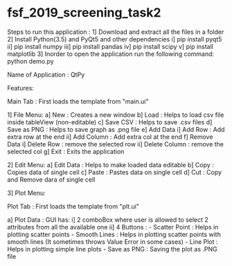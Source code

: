 # fsf_2019_screening_task2

Steps to run this application :
1] Download and extract all the files in a folder
2] Install Python(3.5) and PyQt5 and other dependencies
    i]    pip install pyqt5
    ii]   pip install numpy
    iii]  pip install pandas
    iv]   pip install scipy
    v]    pip install matplotlib
3] Inorder to open the application run the following command:
   python demo.py

Name of Application : QtPy

Features:

Main Tab : First loads the template from "main.ui"

1] File Menu:
  a] New         : Creates a new window
  b] Load        : Helps to load csv file inside tableView (non-editable)
  c] Save CSV    : Helps to save .csv files
  d] Save as PNG : Helps to save graph as .png file
  e] Add Data
      i]  Add Row    : Add extra row at the end
      ii] Add Column : Add extra col at the end
  f] Remove Data 
      i]  Delete Row    : remove the selected row 
      ii] Delete Column : remove the selected col
  g] Exit : Exits the application
  
2] Edit Menu:
  a] Edit Data : Helps to make loaded data editable
  b] Copy      : Copies data of single cell
  c] Paste     : Pastes data on single cell
  d] Cut       : Copy and Remove dara of single cell
  
3] Plot Menu:
   
   Plot Tab : First loads the template from "plt.ui"
   
   a] Plot Data : 
      GUI has:
      i] 2 comboBox where user is allowed to select 2 attributes from all the available one
      ii] 4 Buttons : 
          - Scatter Point : Helps in plotting scatter points
          - Smooth Lines  : Helps in plotting scatter points with smooth lines
            (It sometimes throws Value Error in some cases)
          - Line Plot     : Helps in plotting simple line plots
          - Save as PNG   : Saving the plot as .PNG file
          
      

